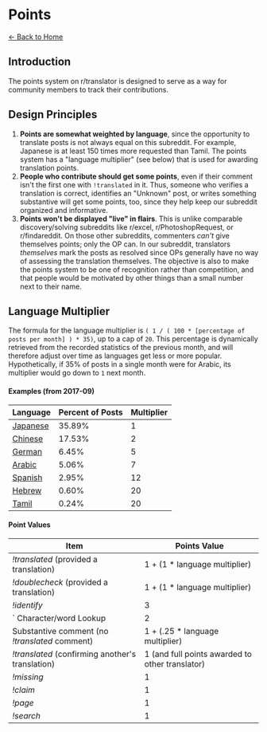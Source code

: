 # Points

[← Back to Home](./index.md)

## Introduction

The points system on r/translator is designed to serve as a way for community members to track their contributions. 

## Design Principles

1. **Points are somewhat weighted by language**, since the opportunity to translate posts is not always equal on this subreddit. For example, Japanese is at least 150 times more requested than Tamil. The points system has a "language multiplier" (see below) that is used for awarding translation points.
2. **People who contribute should get some points**, even if their comment isn't the first one with `!translated` in it. Thus, someone who verifies a translation is correct, identifies an "Unknown" post, or writes something substantive will get some points, too, since they help keep our subreddit organized and informative.
3. **Points won't be displayed "live" in flairs**. This is unlike comparable discovery/solving subreddits like r/excel, r/PhotoshopRequest, or r/findareddit. On those other subreddits, commenters *can't* give themselves points; only the OP can. In our subreddit, translators *themselves* mark the posts as resolved since OPs generally have no way of assessing the translation themselves. The objective is also to make the points system to be one of recognition rather than competition, and that people would be motivated by other things than a small number next to their name. 

## Language Multiplier

The formula for the language multiplier is `( 1 / ( 100 * [percentage of posts per month] ) * 35)`, up to a cap of `20`. This percentage is dynamically retrieved from the recorded statistics of the previous month, and will therefore adjust over time as languages get less or more popular. Hypothetically, if 35% of posts in a single month were for Arabic, its multiplier would go down to `1` next month. 

#### Examples (from 2017-09)

| Language | Percent of Posts | Multiplier |
|----------|------------------|------------|
| [Japanese](https://www.reddit.com/r/translator/wiki/japanese) | 35.89% | 1 |
| [Chinese](https://www.reddit.com/r/translator/wiki/chinese) | 17.53% | 2 |
| [German](https://www.reddit.com/r/translator/wiki/german) | 6.45% | 5 |
| [Arabic](https://www.reddit.com/r/translator/wiki/arabic) | 5.06% | 7 |
| [Spanish](https://www.reddit.com/r/translator/wiki/spanish) | 2.95% | 12 |
| [Hebrew](https://www.reddit.com/r/translator/wiki/hebrew) | 0.60% | 20 |
| [Tamil](https://www.reddit.com/r/translator/wiki/tamil) | 0.24% | 20 |

#### Point Values

| Item                                             | Points Value |
|--------------------------------------------------|--------------|
| *!translated* (provided a translation)           | 1 + (1 * language multiplier) |
| *!doublecheck*  (provided a translation)         | 1 + (1 * language multiplier) |
| *!identify*                                      | 3 |
| \` Character/word Lookup                         | 2 |
| Substantive comment (no *!translated* comment)   | 1 + (.25 * language multiplier) |
| *!translated* (confirming another's translation) | 1 (and full points awarded to other translator) |
| *!missing*                                       | 1 |
| *!claim*                                         | 1 |
| *!page*                                          | 1 |
| *!search*                                        | 1 |